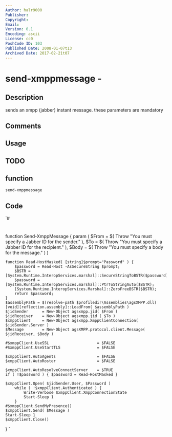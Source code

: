 ```yaml
---
Author: halr9000
Publisher: 
Copyright: 
Email: 
Version: 0.1
Encoding: ascii
License: cc0
PoshCode ID: 103
Published Date: 2008-01-07t13
Archived Date: 2017-02-21t07
---
```


# send-xmppmessage - 

## Description

sends an xmpp (jabber) instant message.  these parameters are mandatory

## Comments



## Usage



## TODO



## function

`send-xmppmessage`

## Code

`#
 #
 function Send-XmppMessage {
 	param (
 		$From = $( Throw "You must specify a Jabber ID for the sender." ),
 		$To = $( Throw "You must specify a Jabber ID for the recipient." ),
 		$Body = $( Throw "You must specify a body for the message." )
 	)
 	
 	function Read-HostMasked( [string]$prompt="Password" ) {
 		$password = Read-Host -AsSecureString $prompt; 
 		$BSTR = [System.Runtime.InteropServices.marshal]::SecureStringToBSTR($password);
 		$password = [System.Runtime.InteropServices.marshal]::PtrToStringAuto($BSTR);
 		[System.Runtime.InteropServices.Marshal]::ZeroFreeBSTR($BSTR);
 		return $password;
 	}
 	$assemblyPath = $(resolve-path $profiledir\Assemblies\agsXMPP.dll)
 	[void][reflection.assembly]::LoadFrom( $assemblyPath )
 	$jidSender 		= New-Object agsxmpp.jid( $From )
 	$jidReceiver 	= New-Object agsxmpp.jid ( $To )
 	$xmppClient 	= New-Object agsxmpp.XmppClientConnection( $jidSender.Server )
 	$Message 		= New-Object agsXMPP.protocol.client.Message( $jidReceiver, $Body )
 	
 	#$xmppClient.UseSSL 					= $FALSE
 	#$xmppClient.UseStartTLS 				= $FALSE
 	
 	$xmppClient.AutoAgents 					= $FALSE
 	$xmppClient.AutoRoster 					= $FALSE
 	
 	$xmppClient.AutoResolveConnectServer 	= $TRUE
 	if ( !$password ) { $password = Read-HostMasked }
 	
 	$xmppClient.Open( $jidSender.User, $Password )
 		while ( !$xmppClient.Authenticated ) {
 			Write-Verbose $xmppClient.XmppConnectionState
 			Start-Sleep 1
 		}
 	#$xmppClient.SendMyPresence()
 	$xmppClient.Send( $Message )
 	Start-Sleep 1
 	$xmppClient.Close()
 }
`

